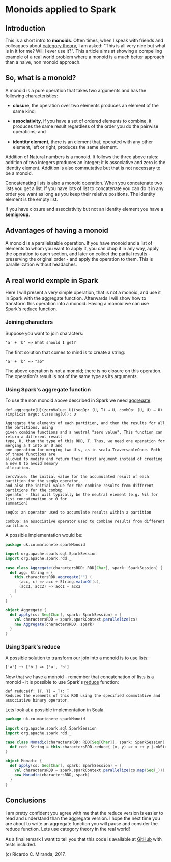 # Monoids applied to Spark #

## Introduction ##

This is a short intro to **monoids**. Often times, when I speak with friends and colleagues about [category theory][2], I am asked: "This is all very nice but what is in it for me? Will I ever use it?". This article aims at showing a compelling example of a real world problem where a monoid is a much better approach than a naive, non monoid approach.

## So, what is a monoid? ##

A monoid is a pure operation that takes two arguments and has the following characteristics:

- **closure**, the operation over two elements produces an element of the same kind;

- **associativity**, if you have a set of ordered elements to combine, it produces the same result regardless of the order you do the pairwise operations; and

- **identity element**, there is an element that, operated with any other element, left or right, produces the same element.

Addition of Natural numbers is a monoid. It follows the three above rules: addition of two integers produces an integer; it is associative and zero is the identity element. Addition is also commutative but that is not necessary to be a monoid.

Concatenating lists is also a monoid operation. When you concatenate two lists you get a list. If you have lots of list to concatenate you can do it in any order you want as long as you keep their relative positions. The identity element is the empty list.

If you have closure and associativity but not an identity element you have a **semigroup**.

## Advantages of having a **monoid** ##

A monoid is a parallelizable operation. If you have monoid and a list of elements to whom you want to apply it, you can chop it in any way, apply the operation to each section, and later on collect the partial results - preserving the original order - and apply the operation to them. This is parallelization without headaches.

## A real world exmple in Spark ##

Here I will present a very simple operation, that is not a monoid, and use it in Spark with the aggregate function. Afterwards I will show how to transform this operation into a monoid. Having a monoid we can use Spark's reduce function.

### Joining characters ###

Suppose you want to join characters:

```
'a' + 'b' => What should I get?
```

The first solution that comes to mind is to create a string:

```
'a' + 'b' => "ab"
```

The above operation is not a monoid; there is no closure on this operation. The operation's result is not of the same type as its arguments.

### Using Spark's aggregate function ###

To use the non monoid above described in Spark we need [aggregate][1]:

```
def aggregate[U](zeroValue: U)(seqOp: (U, T) ⇒ U, combOp: (U, U) ⇒ U)(implicit arg0: ClassTag[U]): U

Aggregate the elements of each partition, and then the results for all the partitions, using 
given combine functions and a neutral "zero value". This function can return a different result 
type, U, than the type of this RDD, T. Thus, we need one operation for merging a T into an U and 
one operation for merging two U's, as in scala.TraversableOnce. Both of these functions are 
allowed to modify and return their first argument instead of creating a new U to avoid memory 
allocation.

zeroValue: the initial value for the accumulated result of each partition for the seqOp operator, 
and also the initial value for the combine results from different partitions for the combOp 
operator - this will typically be the neutral element (e.g. Nil for list concatenation or 0 for 
summation)

seqOp: an operator used to accumulate results within a partition

combOp: an associative operator used to combine results from different partitions
```

A possible implementation would be:

```scala
package uk.co.marionete.sparkMonoid

import org.apache.spark.sql.SparkSession
import org.apache.spark.rdd._

case class Aggregate(charactersRDD: RDD[Char], spark: SparkSession) {
  def agg: String = {
    this.charactersRDD.aggregate("") (
      (acc, c) => acc + String.valueOf(c),
      (acc1, acc2) => acc1 + acc2
    )
  }
}

object Aggregate {
  def apply(cs: Seq[Char], spark: SparkSession) = {
    val charactersRDD = spark.sparkContext.parallelize(cs)
    new Aggregate(charactersRDD, spark)
  }
}
```

### Using Spark's reduce ###

A possible solution to transform our join into a monoid is to use lists:

```
['a'] ++ ['b'] => ['a', 'b']
```

Now that we have a monoid - remember that concatenation of lists is a monoid - it is possible to use Spark's [reduce][2] function:

```
def reduce(f: (T, T) ⇒ T): T
Reduces the elements of this RDD using the specified commutative and associative binary operator.
```

Lets look at a possible implementation in Scala.

```scala
package uk.co.marionete.sparkMonoid

import org.apache.spark.sql.SparkSession
import org.apache.spark.rdd._

case class Monadic(charactersRDD: RDD[Seq[Char]], spark: SparkSession) {
  def red: String = this.charactersRDD.reduce{ (x, y) => x ++ y }.mkString
}

object Monadic {
  def apply(cs: Seq[Char], spark: SparkSession) = {
    val charactersRDD = spark.sparkContext.parallelize(cs.map(Seq(_)))
    new Monadic(charactersRDD, spark)
  }
}
```

## Conclusions ##

I am pretty confident you agree with me that the reduce version is easier to read and understand than the aggregate version. I hope the next time you are about to write an aggregate function you will pause and consider the reduce function. Lets use category theory in the real world!

As a final remark I want to tell you that this code is available at [GitHub][3] with tests included.

(c) Ricardo C. Miranda, 2017.

[1]: https://spark.apache.org/docs/latest/api/scala/index.html#org.apache.spark.rdd.RDD
[2]: https://en.wikipedia.org/wiki/Category_theory
[3]: https://github.com/ricardomiranda/sparkMonoid
